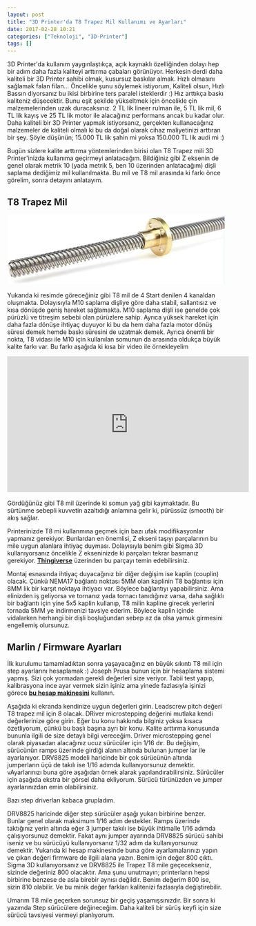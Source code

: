 ```yaml
---
layout: post
title: "3D Printer'da T8 Trapez Mil Kullanımı ve Ayarları"
date: 2017-02-28 10:21
categories: ["Teknoloji", "3D-Printer"]
tags: []
---
```


3D Printer'da kullanım yaygınlaştıkça, açık kaynaklı özelliğinden dolayı hep bir adım daha fazla kaliteyi arttırma çabaları görünüyor. Herkesin derdi daha kaliteli bir 3D Printer sahibi olmak, kusursuz baskılar almak. Hızlı olmasını sağlamak falan filan... Öncelikle şunu söylemek istiyorum, Kaliteli olsun, Hızlı Bassın diyorsanız bu ikisi birbirine ters paralel isteklerdir :) Hız arttıkça baskı kaliteniz düşecektir. Bunu eşit şekilde yükseltmek için öncelikle çin malzemelerinden uzak duracaksınız. 2 TL lik lineer rulman ile, 5 TL lik mil, 6 TL lik kayış ve 25 TL lik motor ile alacağınız performans ancak bu kadar olur. Daha kaliteli bir 3D Printer yapmak istiyorsanız, gerçekten kullanacağınız malzemeler de kaliteli olmalı ki bu da doğal olarak cihaz maliyetinizi arttıran bir şey. Şöyle düşünün; 15.000 TL lik şahin mi yoksa 150.000 TL lik audi mi :)

Bugün sizlere kalite arttırma yöntemlerinden birisi olan T8 Trapez mili 3D Printer'inizda kullanıma geçirmeyi anlatacağım. Bildiğiniz gibi Z eksenin de genel olarak metrik 10 (yada metrik 5, ben 10 üzerinden anlatacağım) dişli saplama dediğimiz mil kullanılmakta. Bu mil ve T8 mil arasında ki farkı önce görelim, sonra detayını anlatayım.

## T8 Trapez Mil
![T8 Trapez Mil](assets/img/417kcALH26L._AC_UF894,1000_QL80_.jpg)

Yukarıda ki resimde göreceğiniz gibi T8 mil de 4 Start denilen 4 kanaldan oluşmakta. Dolayısıyla M10 saplama dişliye göre daha stabil, sallantısız ve kısa dönüşde geniş hareket sağlamakta. M10 saplama dişli ise genelde çok pürüzlü ve titreşim sebebi olan pürüzlere sahip. Ayrıca yüksek hareket için daha fazla dönüşe ihtiyaç duyuyor ki bu da hem daha fazla motor dönüş süresi demek hemde baskı süresini de uzatmak demek. Ayrıca önemli bir nokta, T8 vidası ile M10 için kullanılan somunun da arasında oldukça büyük kalite farkı var. Bu farkı aşağıda ki kısa bir video ile örnekleyelim

<p style="text-align: center;"><iframe src="https://www.youtube.com/embed/tWQL4_V37e8?rel=0&amp;showinfo=0" width="560" height="315" frameborder="0" allowfullscreen="allowfullscreen"></iframe></p>

Gördüğünüz gibi T8 mil üzerinde ki somun yağ gibi kaymaktadır. Bu sürtünme sebepli kuvvetin azaltıdığı anlamına gelir ki, pürüssüz (smooth) bir akış sağlar.

Printerinizde T8 mi kullanmına geçmek için bazı ufak modifikasyonlar yapmanız gerekiyor. Bunlardan en önemlisi, Z ekseni taşıyı parçalarının bu mile uygun alanlara ihtiyaç duyması. Dolayısıyla benim gibi Sigma 3D kullanıyorsanız öncelikle Z ekseninizde ki parçaları tekrar basmanız gerekiyor. **[Thingiverse](https://www.thingiverse.com/thing:1765539)** üzerinden bu parçayı temin edebilirsiniz.

Montaj esnasında ihtiyaç duyacağınız bir diğer değişim ise kaplin (couplin) olacak. Çünkü NEMA17 bağlantı noktası 5MM olan kaplinin T8 bağlantısı için 8MM lik bir karşıt noktaya ihtiyacı var. Böylece bağlantıyı yapabilirsiniz. Ama elinizden iş geliyorsa ve tornanız yada tornacı tanıdığınız varsa, daha sağlıklı bir bağlantı için yine 5x5 kaplin kullanıp, T8 milin kapline girecek yerlerini tornada 5MM ye indirmenizi tavsiye ederim. Böylece kaplin içinde vidalarken herhangi bir dişli boşluğundan sebep az da olsa yamuk girmesini engellemiş olursunuz.

## Marlin / Firmware Ayarları
İlk kurulumu tamamladıktan sonra yaşayacağınız en büyük sıkıntı T8 mil için step ayarlarını hesaplamak :) Joseph Prusa bunun için bir hesaplama sistemi yapmış. Sizi çok yormadan gerekli değerleri size veriyor. Tabii test yapıp, kalibrasyona ince ayar vermek sizin işiniz ama yinede fazlasıyla işinizi görece **[bu hesap makinesini](https://www.prusaprinters.org/calculator/#MotorStuffSPML)** kullanın.

Aşağıda ki ekranda kendinize uygun değerleri girin. Leadscrew pitch değeri T8 trapez mil için 8 olacak. DRiver microstepping değerini mutlaka kendi değerlerinize göre girin. Eğer bu konu hakkında bilginiz yoksa kısaca özetliyorum, çünkü bu başlı başına ayrı bir konu. Kalite arttırma konusunda bununla ilgili de size detaylı bilgi vereceğim. Driver microstepping genel olarak piyasadan alacağınız ucuz sürücüler için 1/16 dır. Bu değişim, sürücünün ramps üzerinde girdiği alanın altında bulunan jumper lar ile ayarlanıyor. DRV8825 modeli haricinde bir çok sürücünün altında jumperların üçü de takılı ise 1/16 adımda kullanıyorsunuz demektir. vAyarlarınızı buna göre aşağıdan örnek alarak yapılandırabilirsiniz. Sürücüler için aşağıda ekstra bir görsel daha ekliyorum. Sürücü türünüzden ve jumper ayarlarınızdan emin olabilirsiniz.

Bazı step driverları kabaca grupladım.

DRV8825 haricinde diğer step sürücüler aşağı yukarı birbirine benzer. Bunlar genel olarak maksimum 1/16 adım destekler. Ramps üzerinde taktığınız yerin altında eğer 3 jumper takılı ise büyük ihtimalle 1/16 adımda çalışıyorsunuz demektir. Fakat aynı jumper ayarında DRV8825 sürücü sahibi iseniz ve bu sürücüyü kullanıyorsanız 1/32 adım da kullanıyorsunuz demektir. Yukarıda ki hesap makinesinde buna göre ayarlamalarınızı yapın ve çıkan değeri firmware de ilgili alana yazın. Benim için değer 800 çıktı. Sigma 3D kullanıyorsanız ve DRV8825 ile Trapez T8 mile geçecekseniz, sizinde değeriniz 800 olacaktır. Ama şunu unutmayın; printerların hepsi birbirine benzese de asla birebir aynısı değildir. Benim değerim 800 ise, sizin 810 olabilir. Ve bu minik değer farkları kalitenizi fazlasıyla değiştirebilir.

Umarım T8 mile geçerken sorunsuz bir geçiş yaşamışsınızdır. Bir sonra ki yazımda Step sürücülere değineceğim. Daha kaliteli bir sürüş keyfi için size sürücü tavsiyesi vermeyi planlıyorum.